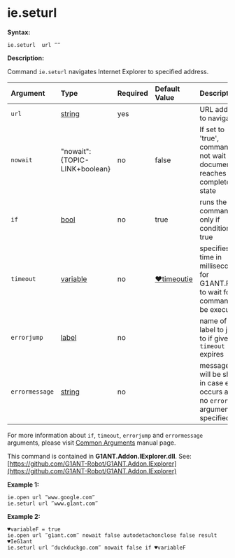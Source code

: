 # ie.seturl

**Syntax:**

```text
ie.seturl  url ‴‴
```

**Description:**

Command `ie.seturl` navigates Internet Explorer to specified address.

| Argument | Type | Required | Default Value | Description |
| :--- | :--- | :--- | :--- | :--- |
| `url` | [string](https://github.com/G1ANT-Robot/G1ANT.Manual/blob/master/G1ANT-Language/Structures/string.md) | yes |  | URL address to navigate to |
| `nowait` | "nowait":{TOPIC-LINK+boolean} | no | false | If set to 'true', command will not wait until document reaches completed state |
| `if` | [bool](https://github.com/G1ANT-Robot/G1ANT.Manual/blob/master/G1ANT-Language/Structures/bool.md) | no | true | runs the command only if condition is true |
| `timeout` | [variable](https://github.com/G1ANT-Robot/G1ANT.Manual/blob/master/G1ANT-Language/Special-Characters/variable.md) | no | [♥timeoutie](https://github.com/G1ANT-Robot/G1ANT.Manual/blob/master/G1ANT-Language/Variables/Special-Variables.md) | specifies time in milliseconds for G1ANT.Robot to wait for the command to be executed |
| `errorjump` | [label](https://github.com/G1ANT-Robot/G1ANT.Manual/blob/master/G1ANT-Language/Structures/label.md) | no |  | name of the label to jump to if given `timeout` expires |
| `errormessage` | [string](https://github.com/G1ANT-Robot/G1ANT.Manual/blob/master/G1ANT-Language/Structures/string.md) | no |  | message that will be shown in case error occurs and no `errorjump` argument is specified |

For more information about `if`, `timeout`, `errorjump` and `errormessage` arguments, please visit [Common Arguments](https://github.com/G1ANT-Robot/G1ANT.Manual/blob/master/G1ANT-Language/Common-Arguments.md) manual page.

This command is contained in **G1ANT.Addon.IExplorer.dll**. See: [https://github.com/G1ANT-Robot/G1ANT.Addon.IExplorer](https://github.com/G1ANT-Robot/G1ANT.Addon.IExplorer)

**Example 1:**

```text
ie.open url ‴www.google.com‴
ie.seturl url ‴www.g1ant.com‴
```

**Example 2:**

```text
♥variableF = true
ie.open url ‴g1ant.com‴ nowait false autodetachonclose false result ♥IeG1ant
ie.seturl url ‴duckduckgo.com‴ nowait false if ♥variableF
```

